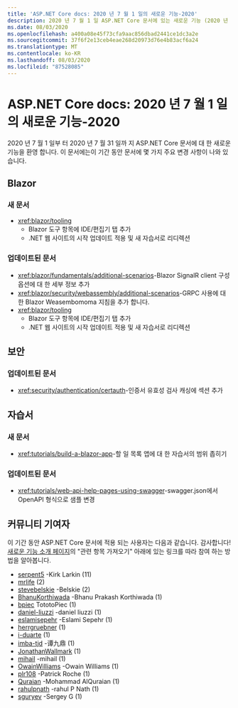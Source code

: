 ```yaml
---
title: 'ASP.NET Core docs: 2020 년 7 월 1 일의 새로운 기능-2020'
description: 2020 년 7 월 1 일 ASP.NET Core 문서에 있는 새로운 기능 (2020 년 7 월 31 일)
ms.date: 08/03/2020
ms.openlocfilehash: a400a08e45f73cfa9aac856dbad2441ce1dc3a2e
ms.sourcegitcommit: 37f6f2e13ceb4eae268d20973d76e4b83acf6a24
ms.translationtype: MT
ms.contentlocale: ko-KR
ms.lasthandoff: 08/03/2020
ms.locfileid: "87528085"
---
```

# <a name="aspnet-core-docs-whats-new-for-july-1-2020---july-31-2020"></a>ASP.NET Core docs: 2020 년 7 월 1 일의 새로운 기능-2020

2020 년 7 월 1 일부 터 2020 년 7 월 31 일까 지 ASP.NET Core 문서에 대 한 새로운 기능을 환영 합니다. 이 문서에는이 기간 동안 문서에 몇 가지 주요 변경 사항이 나와 있습니다.

## <a name="blazor"></a>Blazor

### <a name="new-articles"></a>새 문서

- <xref:blazor/tooling>
  - Blazor 도구 항목에 IDE/편집기 탭 추가
  - .NET 웹 사이트의 시작 업데이트 적용 및 새 자습서로 리디렉션

### <a name="updated-articles"></a>업데이트된 문서

- <xref:blazor/fundamentals/additional-scenarios>-Blazor SignalR client 구성 옵션에 대 한 세부 정보 추가
- <xref:blazor/security/webassembly/additional-scenarios>-GRPC 사용에 대 한 Blazor Weasembomoma 지침을 추가 합니다.
- <xref:blazor/tooling>
  - Blazor 도구 항목에 IDE/편집기 탭 추가
  - .NET 웹 사이트의 시작 업데이트 적용 및 새 자습서로 리디렉션

## <a name="security"></a>보안

### <a name="updated-articles"></a>업데이트된 문서

- <xref:security/authentication/certauth>-인증서 유효성 검사 캐싱에 섹션 추가

## <a name="tutorials"></a>자습서

### <a name="new-articles"></a>새 문서

- <xref:tutorials/build-a-blazor-app>-할 일 목록 앱에 대 한 자습서의 범위 좁히기

### <a name="updated-articles"></a>업데이트된 문서

- <xref:tutorials/web-api-help-pages-using-swagger>-swagger.json에서 OpenAPI 형식으로 샘플 변경

## <a name="community-contributors"></a>커뮤니티 기여자

이 기간 동안 ASP.NET Core 문서에 적용 되는 사용자는 다음과 같습니다. 감사합니다! [새로운 기능 소개 페이지](index.yml)의 "관련 항목 가져오기" 아래에 있는 링크를 따라 참여 하는 방법을 알아봅니다.

- [serpent5](https://github.com/serpent5) -Kirk Larkin (11)
- [mrlife](https://github.com/mrlife) (2)
- [stevebelskie](https://github.com/stevebelskie) -Belskie (2)
- [BhanuKorthiwada](https://github.com/BhanuKorthiwada) -Bhanu Prakash Korthiwada (1)
- [bpiec](https://github.com/bpiec) TototoPiec (1)
- [daniel-liuzzi](https://github.com/daniel-liuzzi) -daniel liuzzi (1)
- [eslamisepehr](https://github.com/eslamisepehr) -Eslami Sepehr (1)
- [herrgruebner](https://github.com/herrgruebner) (1)
- [i-duarte](https://github.com/i-duarte) (1)
- [imba-tjd](https://github.com/imba-tjd) -谭九鼎 (1)
- [JonathanWallmark](https://github.com/JonathanWallmark) (1)
- [mihail](https://github.com/mihail-vladov) -mihail (1)
- [OwainWilliams](https://github.com/OwainWilliams) -Owain Williams (1)
- [plr108](https://github.com/plr108) -Patrick Roche (1)
- [Quraian](https://github.com/Quraian) -Mohammad AlQuraian (1)
- [rahulpnath](https://github.com/rahulpnath) -rahul P Nath (1)
- [sguryev](https://github.com/sguryev) -Sergey G (1)
